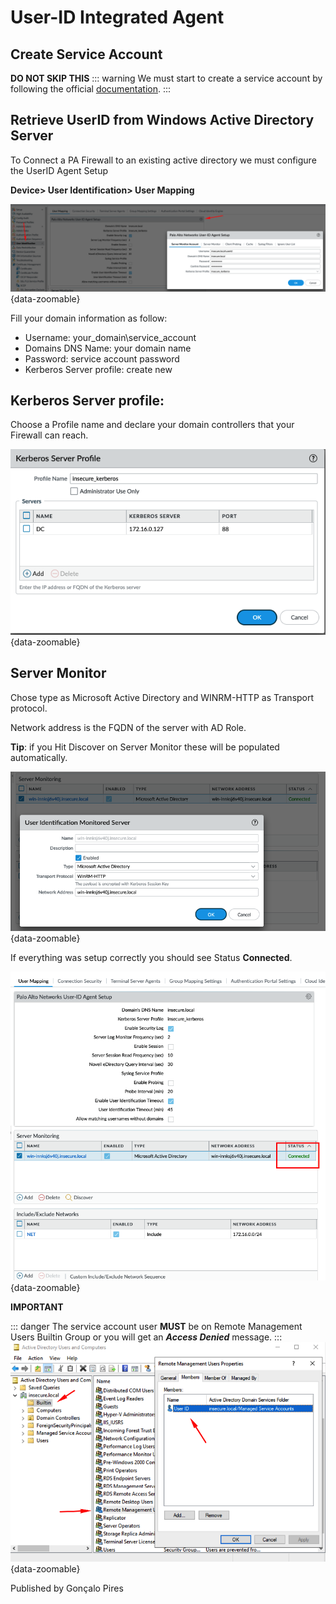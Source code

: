 # User-ID Integrated Agent

## Create Service Account

**DO NOT SKIP THIS**
::: warning
We must start to create a service account by following the official [documentation](https://docs.paloaltonetworks.com/pan-os/11-0/pan-os-admin/user-id/map-ip-addresses-to-users/create-a-dedicated-service-account-for-the-user-id-agent). 
:::


## Retrieve UserID from Windows Active Directory Server

To Connect a PA Firewall to an existing active directory we must configure the UserID Agent Setup

**Device> User Identification> User Mapping**



![](./images/1.png){data-zoomable}

Fill your domain information as follow:

- Username: your_domain\service_account
- Domains DNS Name: your domain name 
- Password: service account password
- Kerberos Server profile: create new

## Kerberos Server profile:

Choose a Profile name and declare your domain controllers that your Firewall can reach.

![](./images/2.png){data-zoomable}


## Server Monitor

Chose type as Microsoft Active Directory and WINRM-HTTP as Transport protocol.

Network address is the FQDN of the server with AD Role.

**Tip**: if you Hit Discover on Server Monitor these will be populated automatically. 

![](./images/3.png){data-zoomable}



If everything was setup correctly you should see Status **Connected**.


![](./images/4.png){data-zoomable}


**IMPORTANT**

::: danger
The service account user **MUST** be on Remote Management Users Builtin Group or you will get an **_Access Denied_** message.
:::
![](./images/5.png){data-zoomable}


Published by Gonçalo Pires



<script setup>
import { onMounted } from 'vue';
import mediumZoom from 'medium-zoom';

onMounted(() => {
  mediumZoom('[data-zoomable]', { background: 'var(--vp-c-bg)' });
});
</script>

<style>
.medium-zoom-overlay {
  z-index: 30;
}

.medium-zoom-image {
  z-index: 31;
}
</style>